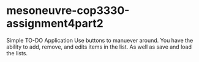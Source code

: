 # mesoneuvre-cop3330-assignment4part2
Simple TO-DO Application
Use buttons to manuever around. You have the ability to add, remove, and edits items in the list. As well as save and load the lists.
